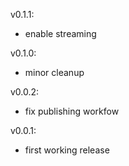 v0.1.1:
- enable streaming

v0.1.0:
- minor cleanup

v0.0.2:
- fix publishing workfow

v0.0.1:
- first working release
